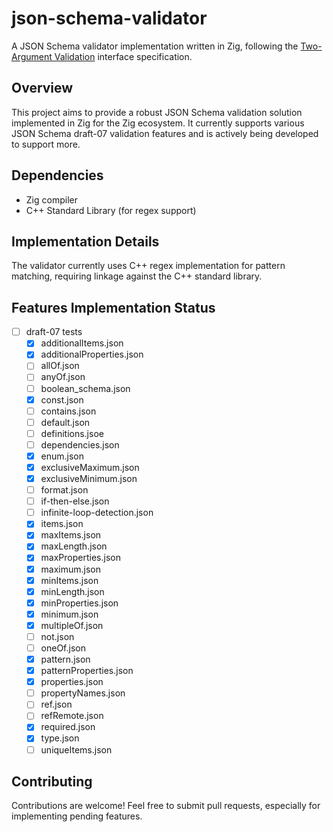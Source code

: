 # json-schema-validator

A JSON Schema validator implementation written in Zig, following the [Two-Argument Validation](https://json-schema.org/implementers/interfaces#two-argument-validation) interface specification.

## Overview

This project aims to provide a robust JSON Schema validation solution implemented in Zig for the Zig ecosystem. It currently supports various JSON Schema draft-07 validation features and is actively being developed to support more.

## Dependencies

- Zig compiler
- C++ Standard Library (for regex support)

## Implementation Details

The validator currently uses C++ regex implementation for pattern matching, requiring linkage against the C++ standard library.

## Features Implementation Status

- [ ] draft-07 tests
  - [x] additionalItems.json
  - [x] additionalProperties.json
  - [ ] allOf.json
  - [ ] anyOf.json
  - [ ] boolean_schema.json
  - [x] const.json
  - [ ] contains.json
  - [ ] default.json
  - [ ] definitions.jsoe
  - [ ] dependencies.json
  - [x] enum.json
  - [x] exclusiveMaximum.json
  - [x] exclusiveMinimum.json
  - [ ] format.json
  - [ ] if-then-else.json
  - [ ] infinite-loop-detection.json
  - [x] items.json
  - [x] maxItems.json
  - [x] maxLength.json
  - [x] maxProperties.json
  - [x] maximum.json
  - [x] minItems.json
  - [x] minLength.json
  - [x] minProperties.json
  - [x] minimum.json
  - [x] multipleOf.json
  - [ ] not.json
  - [ ] oneOf.json
  - [x] pattern.json
  - [x] patternProperties.json
  - [x] properties.json
  - [ ] propertyNames.json
  - [ ] ref.json
  - [ ] refRemote.json
  - [x] required.json
  - [x] type.json
  - [ ] uniqueItems.json

## Contributing

Contributions are welcome! Feel free to submit pull requests, especially for implementing pending features.
